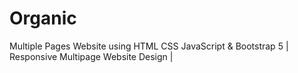 # Organic
 
Multiple Pages Website using HTML CSS JavaScript & Bootstrap 5 | Responsive Multipage Website Design |